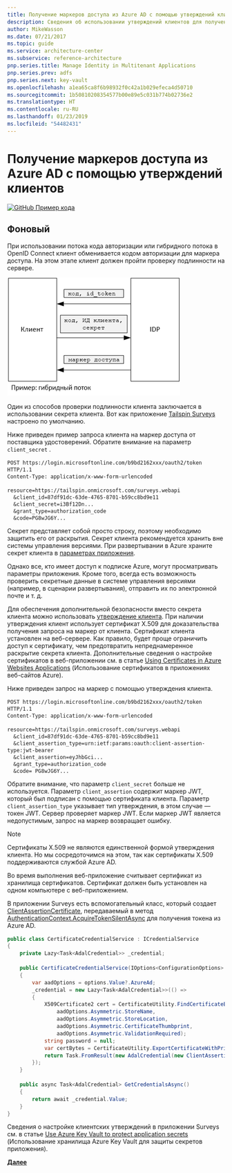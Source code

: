 ```yaml
---
title: Получение маркеров доступа из Azure AD с помощью утверждений клиентов
description: Сведения об использовании утверждений клиентов для получения маркеров доступа из Azure AD.
author: MikeWasson
ms.date: 07/21/2017
ms.topic: guide
ms.service: architecture-center
ms.subservice: reference-architecture
pnp.series.title: Manage Identity in Multitenant Applications
pnp.series.prev: adfs
pnp.series.next: key-vault
ms.openlocfilehash: a1ea65ca8f6b98932f0c42a1b029efeca4d50710
ms.sourcegitcommit: 1b50810208354577b00e89e5c031b774b02736e2
ms.translationtype: HT
ms.contentlocale: ru-RU
ms.lasthandoff: 01/23/2019
ms.locfileid: "54482431"
---
```

# <a name="use-client-assertion-to-get-access-tokens-from-azure-ad"></a>Получение маркеров доступа из Azure AD с помощью утверждений клиентов

[![GitHub](../_images/github.png) Пример кода][sample application]

## <a name="background"></a>Фоновый

При использовании потока кода авторизации или гибридного потока в OpenID Connect клиент обменивается кодом авторизации для маркера доступа. На этом этапе клиент должен пройти проверку подлинности на сервере.

![Секрет клиента](./images/client-secret.png)

Один из способов проверки подлинности клиента заключается в использовании секрета клиента. Вот как приложение [Tailspin Surveys][Surveys] настроено по умолчанию.

Ниже приведен пример запроса клиента на маркер доступа от поставщика удостоверений. Обратите внимание на параметр `client_secret` .

```http
POST https://login.microsoftonline.com/b9bd2162xxx/oauth2/token HTTP/1.1
Content-Type: application/x-www-form-urlencoded

resource=https://tailspin.onmicrosoft.com/surveys.webapi
  &client_id=87df91dc-63de-4765-8701-b59cc8bd9e11
  &client_secret=i3Bf12Dn...
  &grant_type=authorization_code
  &code=PG8wJG6Y...
```

Секрет представляет собой просто строку, поэтому необходимо защитить его от раскрытия. Секрет клиента рекомендуется хранить вне системы управления версиями. При развертывании в Azure храните секрет клиента в [параметрах приложения][configure-web-app].

Однако все, кто имеет доступ к подписке Azure, могут просматривать параметры приложения. Кроме того, всегда есть возможность проверить секретные данные в системе управления версиями (например, в сценарии развертывания), отправить их по электронной почте и т. д.

Для обеспечения дополнительной безопасности вместо секрета клиента можно использовать [утверждение клиента]. При наличии утверждения клиент использует сертификат X.509 для доказательства получения запроса на маркер от клиента. Сертификат клиента установлен на веб-сервере. Как правило, будет проще ограничить доступ к сертификату, чем предотвратить непреднамеренное раскрытие секрета клиента. Дополнительные сведения о настройке сертификатов в веб-приложении см. в статье [Using Certificates in Azure Websites Applications][using-certs-in-websites] (Использование сертификатов в приложениях веб-сайтов Azure).

Ниже приведен запрос на маркер с помощью утверждения клиента.

```http
POST https://login.microsoftonline.com/b9bd2162xxx/oauth2/token HTTP/1.1
Content-Type: application/x-www-form-urlencoded

resource=https://tailspin.onmicrosoft.com/surveys.webapi
  &client_id=87df91dc-63de-4765-8701-b59cc8bd9e11
  &client_assertion_type=urn:ietf:params:oauth:client-assertion-type:jwt-bearer
  &client_assertion=eyJhbGci...
  &grant_type=authorization_code
  &code= PG8wJG6Y...
```

Обратите внимание, что параметр `client_secret` больше не используется. Параметр `client_assertion` содержит маркер JWT, который был подписан с помощью сертификата клиента. Параметр `client_assertion_type` указывает тип утверждения, в этом случае &mdash; токен JWT. Сервер проверяет маркер JWT. Если маркер JWT является недопустимым, запрос на маркер возвращает ошибку.

> [!NOTE]
> Сертификаты X.509 не являются единственной формой утверждения клиента. Но мы сосредоточимся на этом, так как сертификаты X.509 поддерживаются службой Azure AD.

Во время выполнения веб-приложение считывает сертификат из хранилища сертификатов. Сертификат должен быть установлен на одном компьютере с веб-приложением.

В приложении Surveys есть вспомогательный класс, который создает [ClientAssertionCertificate](/dotnet/api/microsoft.identitymodel.clients.activedirectory.clientassertioncertificate), передаваемый в метод [AuthenticationContext.AcquireTokenSilentAsync](/dotnet/api/microsoft.identitymodel.clients.activedirectory.authenticationcontext.acquiretokensilentasync) для получения токена из Azure AD.

```csharp
public class CertificateCredentialService : ICredentialService
{
    private Lazy<Task<AdalCredential>> _credential;

    public CertificateCredentialService(IOptions<ConfigurationOptions> options)
    {
        var aadOptions = options.Value?.AzureAd;
        _credential = new Lazy<Task<AdalCredential>>(() =>
        {
            X509Certificate2 cert = CertificateUtility.FindCertificateByThumbprint(
                aadOptions.Asymmetric.StoreName,
                aadOptions.Asymmetric.StoreLocation,
                aadOptions.Asymmetric.CertificateThumbprint,
                aadOptions.Asymmetric.ValidationRequired);
            string password = null;
            var certBytes = CertificateUtility.ExportCertificateWithPrivateKey(cert, out password);
            return Task.FromResult(new AdalCredential(new ClientAssertionCertificate(aadOptions.ClientId, new X509Certificate2(certBytes, password))));
        });
    }

    public async Task<AdalCredential> GetCredentialsAsync()
    {
        return await _credential.Value;
    }
}
```

Сведения о настройке клиентских утверждений в приложении Surveys см. в статье [Use Azure Key Vault to protect application secrets][key vault] (Использование хранилища Azure Key Vault для защиты секретов приложения).

[**Далее**][key vault]

<!-- links -->

[configure-web-app]: /azure/app-service-web/web-sites-configure/
[azure-management-portal]: https://portal.azure.com
[утверждение клиента]: https://tools.ietf.org/html/rfc7521
[key vault]: key-vault.md
[Setup-KeyVault]: https://github.com/mspnp/multitenant-saas-guidance/blob/master/scripts/Setup-KeyVault.ps1
[Surveys]: tailspin.md
[using-certs-in-websites]: https://azure.microsoft.com/blog/using-certificates-in-azure-websites-applications/

[sample application]: https://github.com/mspnp/multitenant-saas-guidance
